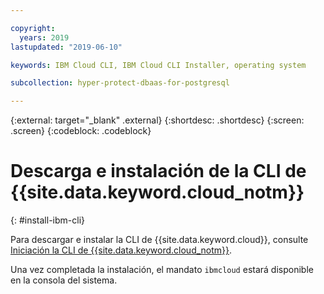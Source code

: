 ```yaml
---

copyright:
  years: 2019
lastupdated: "2019-06-10"

keywords: IBM Cloud CLI, IBM Cloud CLI Installer, operating system

subcollection: hyper-protect-dbaas-for-postgresql

---
```


{:external: target="_blank" .external}
{:shortdesc: .shortdesc}
{:screen: .screen}
{:codeblock: .codeblock}


# Descarga e instalación de la CLI de {{site.data.keyword.cloud_notm}}
{: #install-ibm-cli}

Para descargar e instalar la CLI de {{site.data.keyword.cloud}}, consulte [Iniciación la CLI de {{site.data.keyword.cloud_notm}}](/docs/cli?topic=cloud-cli-getting-started).

Una vez completada la instalación, el mandato `ibmcloud` estará disponible en la consola del sistema.
